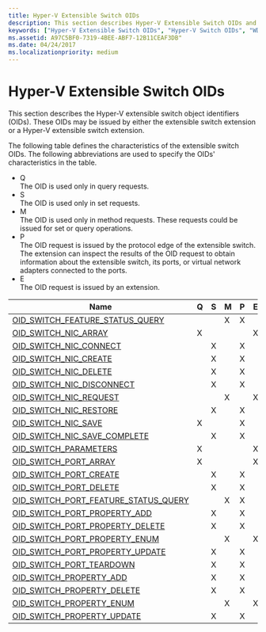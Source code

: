 ```yaml
---
title: Hyper-V Extensible Switch OIDs
description: This section describes Hyper-V Extensible Switch OIDs and their characteristics.
keywords: ["Hyper-V Extensible Switch OIDs", "Hyper-V Switch OIDs", "WDK Hyper-V Extensible Switch OIDs", "Hyper-V Extensible Switch object identifiers"]
ms.assetid: A97C5BF0-7319-4BEE-ABF7-12B11CEAF3DB"
ms.date: 04/24/2017
ms.localizationpriority: medium
---
```


# Hyper-V Extensible Switch OIDs

This section describes the Hyper-V extensible switch object identifiers (OIDs). These OIDs may be issued by either the extensible switch extension or a Hyper-V extensible switch extension.

The following table defines the characteristics of the extensible switch OIDs. The following abbreviations are used to specify the OIDs' characteristics in the table.

- Q  
The OID is used only in query requests.
- S  
The OID is used only in set requests.
- M  
The OID is used only in method requests. These requests could be issued for set or query operations.
- P  
The OID request is issued by the protocol edge of the extensible switch. The extension can inspect the results of the OID request to obtain information about the extensible switch, its ports, or virtual network adapters connected to the ports.
- E  
The OID request is issued by an extension.

| Name                                                                                                 | Q | S | M | P | E |
|---                                                                                                   |---|---|---|---|---|
| [OID_SWITCH_FEATURE_STATUS_QUERY](https://msdn.microsoft.com/library/windows/hardware/hh598260)      |   |   | X | X |   | 
| [OID_SWITCH_NIC_ARRAY](https://msdn.microsoft.com/library/windows/hardware/hh598261)                 | X |   |   |   | X | 
| [OID_SWITCH_NIC_CONNECT](https://msdn.microsoft.com/library/windows/hardware/hh598262)               |   | X |   | X |   |
| [OID_SWITCH_NIC_CREATE](https://msdn.microsoft.com/library/windows/hardware/hh598263)                |   | X |   | X |   |
| [OID_SWITCH_NIC_DELETE](https://msdn.microsoft.com/library/windows/hardware/hh598264)                |   | X |   | X |   |  
| [OID_SWITCH_NIC_DISCONNECT](https://msdn.microsoft.com/library/windows/hardware/hh598265)            |   | X |   | X |   | 
| [OID_SWITCH_NIC_REQUEST](https://msdn.microsoft.com/library/windows/hardware/hh598266)               |   |   | X |   | X |   
| [OID_SWITCH_NIC_RESTORE](https://msdn.microsoft.com/library/windows/hardware/hh598267)               |   | X |   | X |   |   
| [OID_SWITCH_NIC_SAVE](https://msdn.microsoft.com/library/windows/hardware/hh598268)                  | X |   |   | X |   |
| [OID_SWITCH_NIC_SAVE_COMPLETE](https://msdn.microsoft.com/library/windows/hardware/hh598269)         |   | X |   | X |   | 
| [OID_SWITCH_PARAMETERS](https://msdn.microsoft.com/library/windows/hardware/hh598270)                | X |   |   |   | X |
| [OID_SWITCH_PORT_ARRAY](https://msdn.microsoft.com/library/windows/hardware/hh598271)                | X |   |   |   | X | 
| [OID_SWITCH_PORT_CREATE](https://msdn.microsoft.com/library/windows/hardware/hh598272)               |   | X |   | X |   | 
| [OID_SWITCH_PORT_DELETE](https://msdn.microsoft.com/library/windows/hardware/hh598273)               |   | X |   | X |   | 
| [OID_SWITCH_PORT_FEATURE_STATUS_QUERY](https://msdn.microsoft.com/library/windows/hardware/hh598274) |   |   | X | X |   | 
| [OID_SWITCH_PORT_PROPERTY_ADD](https://msdn.microsoft.com/library/windows/hardware/hh598275)         |   | X |   | X |   |
| [OID_SWITCH_PORT_PROPERTY_DELETE](https://msdn.microsoft.com/library/windows/hardware/hh598276)      |   | X |   | X |   |   
| [OID_SWITCH_PORT_PROPERTY_ENUM](https://msdn.microsoft.com/library/windows/hardware/hh598277)        |   |   | X |   | X |   
| [OID_SWITCH_PORT_PROPERTY_UPDATE](https://msdn.microsoft.com/library/windows/hardware/hh598278)      |   | X |   | X |   | 
| [OID_SWITCH_PORT_TEARDOWN](https://msdn.microsoft.com/library/windows/hardware/hh598279)             |   | X |   | X |   |
| [OID_SWITCH_PROPERTY_ADD](https://msdn.microsoft.com/library/windows/hardware/hh598280)              |   | X |   | X |   | 
| [OID_SWITCH_PROPERTY_DELETE](https://msdn.microsoft.com/library/windows/hardware/hh598281)           |   | X |   | X |   | 
| [OID_SWITCH_PROPERTY_ENUM](https://msdn.microsoft.com/library/windows/hardware/hh598282)             |   |   | X |   | X |
| [OID_SWITCH_PROPERTY_UPDATE](https://msdn.microsoft.com/library/windows/hardware/hh598283)           |   | X |   | X |   | 


